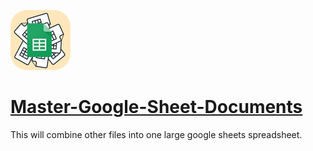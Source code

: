 

![Master Google sheets documents icon](https://github.com/brendena/Master-Google-Sheet-Documents/blob/master/Images/96x96.png?raw=true)

#  [Master-Google-Sheet-Documents](https://chrome.google.com/webstore/detail/master-google-sheet-docum/amnjjofdafcmiiphbcednijdgilanefn?hl=en)

This will combine other files into one large google sheets spreadsheet.

